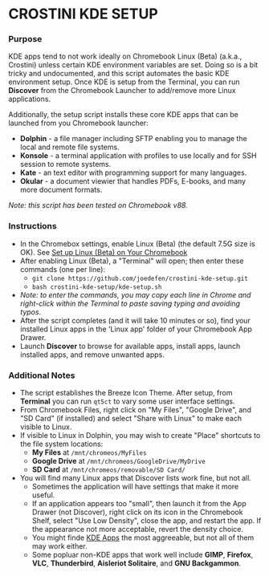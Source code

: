 # CROSTINI KDE SETUP #
### Purpose ###
KDE apps tend to not work ideally on Chromebook Linux (Beta) (a.k.a., Crostini) unless certain KDE environment variables are set.
Doing so is a bit tricky and undocumented, and this script automates the basic KDE environment setup.
Once KDE is setup from the Terminal, you can run **Discover** from the Chromebook Launcher to add/remove more Linux applications.

Additionally, the setup script installs these core KDE apps that can be launched from you Chromebook launcher:
* **Dolphin** - a file manager including SFTP enabling you to manage the local and remote file systems.
* **Konsole** - a terminal application with profiles to use locally and for SSH session to remote systems.
* **Kate** - an text editor with programming support for many languages.
* **Okular** - a document viewier that handles PDFs, E-books, and many more document formats.

*Note: this script has been tested on Chromebook v88.*


### Instructions ###

* In the Chromebox settings, enable Linux (Beta) (the default 7.5G size is OK). See [Set up Linux (Beta) on Your Chromebook](https://support.google.com/chromebook/answer/9145439?p=chromebook_linuxapps&b=hatch-signed-mp-v6keys&visit_id=637506510150436611-3956044416&rd=1)
* After enabling Linux (Beta), a "Terminal" will open;  then enter these commands (one per line):
	* `git clone https://github.com/joedefen/crostini-kde-setup.git`
	* `bash crostini-kde-setup/kde-setup.sh`
* *Note: to enter the commands, you may copy each line in Chrome and right-click within the Terminal to paste saving typing and avoiding typos.*
* After the script completes (and it will take 10 minutes or so), find your installed Linux apps in the 'Linux app' folder of your Chromebook App Drawer.
* Launch **Discover** to browse for available apps, install apps, launch installed apps, and remove unwanted apps.

### Additional Notes ###
* The script establishes the Breeze Icon Theme.  After setup, from **Terminal** you can run `qt5ct` to vary some user interface settings.
* From Chromebook Files, right click on "My Files", "Google Drive", and "SD Card" (if installed) and select "Share with Linux" to make each visible to Linux.
* If visible to Linux in Dolphin, you may wish to create "Place" shortcuts to the file system locations:
	* **My Files** at `/mnt/chromeos/MyFiles`
	* **Google Drive** at `/mnt/chromeos/GoogleDrive/MyDrive`
	* **SD Card** at `/mnt/chromeos/removable/SD Card/`
* You will find many Linux apps that Discover lists work fine, but not all.
	* Sometimes the application will have settings that make it more useful.
	* If an application appears too "small", then launch it from the App Drawer (not Discover), right click on its icon in the Chromebook Shelf, select "Use Low Density", close the app, and restart the app.  If the appearance not more acceptable, revert the density choice.
	* You might finde [KDE Apps](https://apps.kde.org/) the most aggreeable, but not all of them may work either.
	* Some popluar non-KDE apps that work well include **GIMP**, **Firefox**, **VLC**, **Thunderbird**, **Aisleriot Solitaire**, and **GNU Backgammon**.
